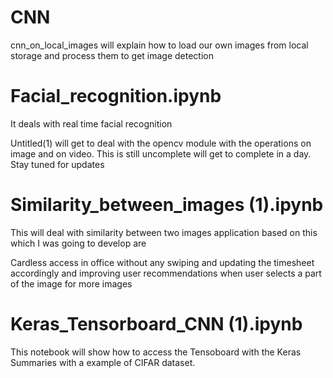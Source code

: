 # CNN
cnn_on_local_images will explain how to load our own images from local storage and process them to get image detection

# Facial_recognition.ipynb

It deals with real time facial recognition

Untitled(1) will get to deal with the opencv module with the operations on image and on video. This is still uncomplete will get to complete in a day. Stay tuned for updates

# Similarity_between_images (1).ipynb

This will deal with similarity between two images application based on this which I was going to develop are

Cardless access in office without any swiping and updating the timesheet accordingly and improving user recommendations when user selects a part of the image for more images

# Keras_Tensorboard_CNN (1).ipynb

This notebook will show how to access the Tensoboard with the Keras Summaries with a example of CIFAR dataset.
